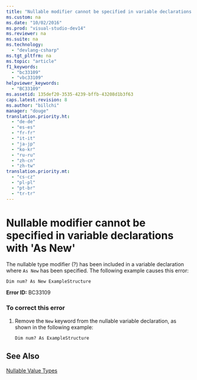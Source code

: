 ```yaml
---
title: "Nullable modifier cannot be specified in variable declarations with &#39;As New&#39;"
ms.custom: na
ms.date: "10/02/2016"
ms.prod: "visual-studio-dev14"
ms.reviewer: na
ms.suite: na
ms.technology: 
  - "devlang-csharp"
ms.tgt_pltfrm: na
ms.topic: "article"
f1_keywords: 
  - "bc33109"
  - "vbc33109"
helpviewer_keywords: 
  - "BC33109"
ms.assetid: 135def20-3535-4239-bffb-43208d1b3f63
caps.latest.revision: 8
ms.author: "billchi"
manager: "douge"
translation.priority.ht: 
  - "de-de"
  - "es-es"
  - "fr-fr"
  - "it-it"
  - "ja-jp"
  - "ko-kr"
  - "ru-ru"
  - "zh-cn"
  - "zh-tw"
translation.priority.mt: 
  - "cs-cz"
  - "pl-pl"
  - "pt-br"
  - "tr-tr"
---
```

# Nullable modifier cannot be specified in variable declarations with &#39;As New&#39;
The nullable type modifier (?) has been included in a variable declaration where `As New` has been specified. The following example causes this error:  
  
```vb#  
Dim num? As New ExampleStructure  
```  
  
 **Error ID:** BC33109  
  
### To correct this error  
  
1.  Remove the `New` keyword from the nullable variable declaration, as shown in the following example:  
  
    ```vb#  
    Dim num? As ExampleStructure  
    ```  
  
## See Also  
 [Nullable Value Types](../Topic/Nullable%20Value%20Types%20\(Visual%20Basic\).md)
